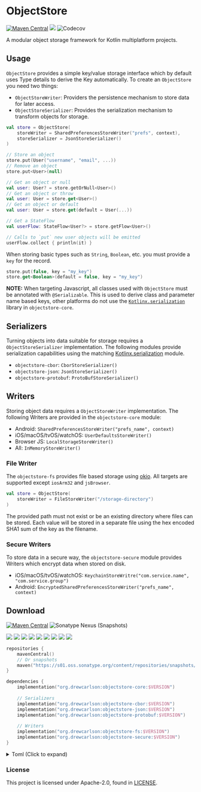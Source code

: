 # ObjectStore

[![Maven Central](https://img.shields.io/maven-central/v/org.drewcarlson/objectstore-core-jvm?label=maven&color=blue)](https://search.maven.org/search?q=g:org.drewcarlson%20a:objectstore-*)
![](https://github.com/DrewCarlson/ObjectStore/workflows/Tests/badge.svg)
![Codecov](https://img.shields.io/codecov/c/github/drewcarlson/objectstore?token=0BID6JXELS)

A modular object storage framework for Kotlin multiplatform projects.

## Usage

`ObjectStore` provides a simple key/value storage interface which by default uses Type details to derive the Key
automatically.  To create an `ObjectStore` you need two things:

- `ObjectStoreWriter`: Providers the persistence mechanism to store data for later access.
- `ObjectStoreSerializer`: Provides the serialization mechanism to transform objects for storage.

```kotlin
val store = ObjectStore(
    storeWriter = SharedPreferencesStoreWriter("prefs", context),
    storeSerializer = JsonStoreSerializer()
)

// Store an object
store.put(User("username", "email", ...))
// Remove an object
store.put<User>(null)

// Get an object or null
val user: User? = store.getOrNull<User>()
// Get an object or throw
val user: User = store.get<User>()
// Get an object or default
val user: User = store.get(default = User(...))

// Get a StateFlow
val userFlow: StateFlow<User?> = store.getFlow<User>()

// Calls to `put` new user objects will be emitted
userFlow.collect { println(it) }
```

When storing basic types such as `String`, `Boolean`, etc. you must provide a `key` for the record.
```kotlin
store.put(false, key = "my_key")
store.get<Boolean>(default = false, key = "my_key")
```

**NOTE:** When targeting Javascript, all classes used with `ObjectStore` must be annotated with `@Serializable`.
This is used to derive class and parameter name based keys, other platforms do not use the [`Kotlinx.serialization`](https://github.com/Kotlin/kotlinx.serialization) library in `objectstore-core`.

## Serializers

Turning objects into data suitable for storage requires a `ObjectStoreSerializer` implementation.
The following modules provide serialization capabilities using the matching
[Kotlinx.serialization](https://github.com/Kotlin/kotlinx.serialization) module.

- `objectstore-cbor`: `CborStoreSerializer()`
- `objectstore-json`: `JsonStoreSerializer()`
- `objectstore-protobuf`: `ProtoBufStoreSerializer()`

## Writers

Storing object data requires a `ObjectStoreWriter` implementation.
The following Writers are provided in the `objectstore-core` module:

- Android: `SharedPreferencesStoreWriter("prefs_name", context)`
- iOS/macOS/tvOS/watchOS: `UserDefaultsStoreWriter()`
- Browser JS: `LocalStorageStoreWriter()`
- All: `InMemoryStoreWriter()`

### File Writer

The `objectstore-fs` provides file based storage using [okio](https://square.github.io/okio).
All targets are supported except `iosArm32` and `jsBrowser`.

```kotlin
val store = ObjectStore(
    storeWriter = FileStoreWriter("/storage-directory")
)
```

The provided path must not exist or be an existing directory where files can be stored.
Each value will be stored in a separate file using the hex encoded SHA1 sum of the key as the filename.

### Secure Writers

To store data in a secure way, the `objectstore-secure` module provides Writers which encrypt data when stored on disk.

- iOS/macOS/tvOS/watchOS: `KeychainStoreWritre("com.service.name", "com.service.group")`
- Android: `EncryptedSharedPreferencesStoreWriter("prefs_name", context)`

## Download

[![Maven Central](https://img.shields.io/maven-central/v/org.drewcarlson/objectstore-core-jvm?label=maven&color=blue)](https://search.maven.org/search?q=g:org.drewcarlson%20a:objectstore-*)
![Sonatype Nexus (Snapshots)](https://img.shields.io/nexus/s/org.drewcarlson/objectstore-core-jvm?server=https%3A%2F%2Fs01.oss.sonatype.org)

![](https://img.shields.io/static/v1?label=&message=Platforms&color=grey)
![](https://img.shields.io/static/v1?label=&message=Js&color=blue)
![](https://img.shields.io/static/v1?label=&message=Jvm&color=blue)
![](https://img.shields.io/static/v1?label=&message=Linux&color=blue)
![](https://img.shields.io/static/v1?label=&message=macOS&color=blue)
![](https://img.shields.io/static/v1?label=&message=Windows&color=blue)
![](https://img.shields.io/static/v1?label=&message=iOS&color=blue)
![](https://img.shields.io/static/v1?label=&message=tvOS&color=blue)
![](https://img.shields.io/static/v1?label=&message=watchOS&color=blue)

```kotlin
repositories {
    mavenCentral()
    // Or snapshots
    maven("https://s01.oss.sonatype.org/content/repositories/snapshots/")
}

dependencies {
    implementation("org.drewcarlson:objectstore-core:$VERSION")
    
    // Serializers
    implementation("org.drewcarlson:objectstore-cbor:$VERSION")
    implementation("org.drewcarlson:objectstore-json:$VERSION")
    implementation("org.drewcarlson:objectstore-protobuf:$VERSION")
    
    // Writers
    implementation("org.drewcarlson:objectstore-fs:$VERSION")
    implementation("org.drewcarlson:objectstore-secure:$VERSION")
}
```

<details>
<summary>Toml (Click to expand)</summary>

```toml
[versions]
objectstore = "1.0.0-SNAPSHOT"

[libraries]
objectstore-core = { module = "org.drewcarlson:objectstore-core", version.ref = "objectstore" }
objectstore-fs = { module = "org.drewcarlson:objectstore-fs", version.ref = "objectstore" }
objectstore-cbor = { module = "org.drewcarlson:objectstore-cbor", version.ref = "objectstore" }
objectstore-json = { module = "org.drewcarlson:objectstore-json", version.ref = "objectstore" }
objectstore-protobuf = { module = "org.drewcarlson:objectstore-protobuf", version.ref = "objectstore" }
objectstore-secure = { module = "org.drewcarlson:objectstore-secure", version.ref = "objectstore" }
```
</details>

### License

This project is licensed under Apache-2.0, found in [LICENSE](LICENSE).
